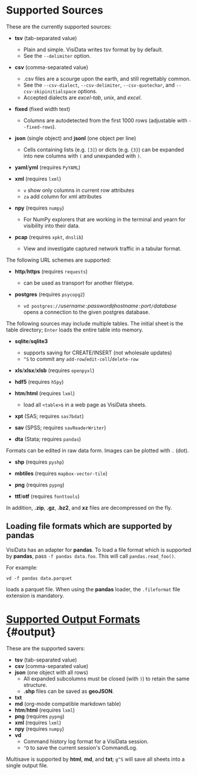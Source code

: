 # Supported Sources

These are the currently supported sources:

- **tsv** (tab-separated value)
    - Plain and simple. VisiData writes tsv format by by default.
    - See the `--delimiter` option.

- **csv** (comma-separated value)
    - .csv files are a scourge upon the earth, and still regrettably common.
    - See the `--csv-dialect`, `--csv-delimiter`, `--csv-quotechar`, and `--csv-skipinitialspace` options.
    - Accepted dialects are *excel-tab*, *unix*, and *excel*.

- **fixed** (fixed width text)
    - Columns are autodetected from the first 1000 rows (adjustable with `--fixed-rows`).

- **json** (single object) and **jsonl** (one object per line)
    - Cells containing lists (e.g. `[3]`) or dicts (e.g. `{3}`) can be expanded into new columns with `(` and unexpanded with `)`.

- **yaml**/**yml** (requires `PyYAML`)

- **xml** (requires `lxml`)
    - `v` show only columns in current row attributes
    - `za` add column for xml attributes

- **npy** (requires `numpy`)
    - For NumPy explorers that are working in the terminal and yearn for visibility into their data.

- **pcap** (requires `xpkt`, `dnslib`)
    - View and investigate captured network traffic in a tabular format.

The following URL schemes are supported:

- **http**/**https** (requires `requests`)
    - can be used as transport for another filetype.

- **postgres** (requires `psycopg2`)
    - `vd postgres://`*username*`:`*password*`@`*hostname*`:`*port*`/`*database* opens a connection to the given postgres database.

The following sources may include multiple tables. The initial sheet is the table directory; `Enter` loads the entire table into memory.

- **sqlite**/**sqlite3**
    - supports saving for CREATE/INSERT (not wholesale updates)
    - `^S` to commit any `add-row`/`edit-cell`/`delete-row`

- **xls**/**xlsx**/**xlsb** (requires `openpyxl`)

- **hdf5** (requires `h5py`)

- **htm**/**html** (requires `lxml`)
    - load all `<table>`s in a web page as VisiData sheets.

- **xpt** (SAS; requires `sas7bdat`)

- **sav** (SPSS; requires `savReaderWriter`)

- **dta** (Stata; requires `pandas`)

Formats can be edited in raw data form. Images can be plotted with `.` (dot).

- **shp** (requires `pyshp`)

- **mbtiles** (requires `mapbox-vector-tile`)

- **png** (requires `pypng`)

- **ttf**/**otf** (requires `fonttools`)

In addition, **.zip**, **.gz**, **.bz2**, and **xz** files are decompressed on the fly.

## Loading file formats which are supported by pandas

VisiData has an adapter for **pandas**. To load a file format which is supported by **pandas**, pass `-f pandas data.foo`. This will call `pandas.read_foo()`.

For example:

~~~
vd -f pandas data.parquet
~~~

loads a parquet file. When using the **pandas** loader, the `.fileformat` file extension is mandatory.

# [Supported Output Formats](#output) {#output}

These are the supported savers:

- **tsv** (tab-separated value)
- **csv** (comma-separated value)
- **json** (one object with all rows)
    - All expanded subcolumns must be closed (with `)`) to retain the same structure.
    - **.shp** files can be saved as **geoJSON**.
- **txt**
- **md** (org-mode compatible markdown table)
- **htm**/**html** (requires `lxml`)
- **png** (requires `pypng`)
- **xml** (requires `lxml`)
- **npy** (requires `numpy`)
- **vd**
    - Command history log format for a VisiData session.
    - `^D` to save the current session's CommandLog.

Multisave is supported by **html**, **md**, and **txt**; `g^S` will save all sheets into a single output file.

